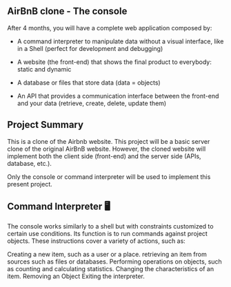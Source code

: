 ## AirBnB clone - The console

 After 4 months, you will have a complete web application composed by:

* A command interpreter to manipulate data without a visual interface, like in a Shell (perfect for development and debugging)

* A website (the front-end) that shows the final product to everybody: static and dynamic

* A database or files that store data (data = objects)

* An API that provides a communication interface between the front-end and your data (retrieve, create, delete, update them)

## Project Summary

This is a clone of the Airbnb website. This project will be a basic server clone of the original AirBnB website. However, the cloned website will implement both the client side (front-end) and the server side (APIs, database, etc.).

Only the console or command interpreter will be used to implement this present project.

## Command Interpreter 🖥️
The console works similarly to a shell but with constraints customized to certain use conditions. Its function is to run commands against project objects. These instructions cover a variety of actions, such as:

Creating a new item, such as a user or a place.
retrieving an item from sources such as files or databases.
Performing operations on objects, such as counting and calculating statistics.
Changing the characteristics of an item.
Removing an Object
Exiting the interpreter.
